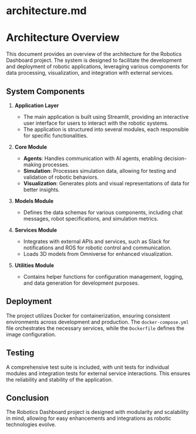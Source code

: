 # architecture.md

# Architecture Overview

This document provides an overview of the architecture for the Robotics Dashboard project. The system is designed to facilitate the development and deployment of robotic applications, leveraging various components for data processing, visualization, and integration with external services.

## System Components

1. **Application Layer**
   - The main application is built using Streamlit, providing an interactive user interface for users to interact with the robotic systems.
   - The application is structured into several modules, each responsible for specific functionalities.

2. **Core Module**
   - **Agents**: Handles communication with AI agents, enabling decision-making processes.
   - **Simulation**: Processes simulation data, allowing for testing and validation of robotic behaviors.
   - **Visualization**: Generates plots and visual representations of data for better insights.

3. **Models Module**
   - Defines the data schemas for various components, including chat messages, robot specifications, and simulation metrics.

4. **Services Module**
   - Integrates with external APIs and services, such as Slack for notifications and ROS for robotic control and communication.
   - Loads 3D models from Omniverse for enhanced visualization.

5. **Utilities Module**
   - Contains helper functions for configuration management, logging, and data generation for development purposes.

## Deployment

The project utilizes Docker for containerization, ensuring consistent environments across development and production. The `docker-compose.yml` file orchestrates the necessary services, while the `Dockerfile` defines the image configuration.

## Testing

A comprehensive test suite is included, with unit tests for individual modules and integration tests for external service interactions. This ensures the reliability and stability of the application.

## Conclusion

The Robotics Dashboard project is designed with modularity and scalability in mind, allowing for easy enhancements and integrations as robotic technologies evolve.